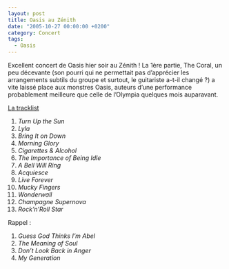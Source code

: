 ```yaml
---
layout: post
title: Oasis au Zénith
date: "2005-10-27 00:00:00 +0200"
category: Concert
tags:
  - Oasis
---
```


Excellent concert de Oasis hier soir au Zénith ! La 1ère partie, The Coral, un
peu décevante (son pourri qui ne permettait pas d’apprécier les arrangements
subtils du groupe et surtout, le guitariste a-t-il changé ?) a vite laissé place
aux monstres Oasis, auteurs d’une performance probablement meilleure que celle
de l’Olympia quelques mois auparavant.

[La tracklist][1]

1. _Turn Up the Sun_
1. _Lyla_
1. _Bring It on Down_
1. _Morning Glory_
1. _Cigarettes & Alcohol_
1. _The Importance of Being Idle_
1. _A Bell Will Ring_
1. _Acquiesce_
1. _Live Forever_
1. _Mucky Fingers_
1. _Wonderwall_
1. _Champagne Supernova_
1. _Rock’n’Roll Star_

Rappel :

1. _Guess God Thinks I’m Abel_
1. _The Meaning of Soul_
1. _Don’t Look Back in Anger_
1. _My Generation_

[1]:
  https://www.setlist.fm/setlist/oasis/2005/le-zenith-paris-france-3bd68488.html
